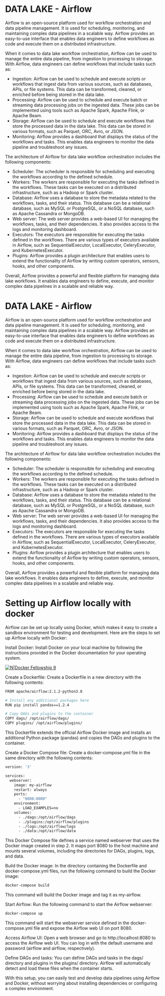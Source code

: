 # DATA LAKE -  Airflow

Airflow is an open-source platform used for workflow orchestration and data pipeline management. It is used for scheduling, monitoring, and maintaining complex data pipelines in a scalable way. Airflow provides an easy-to-use interface that enables data engineers to define workflows as code and execute them on a distributed infrastructure.

When it comes to data lake workflow orchestration, Airflow can be used to manage the entire data pipeline, from ingestion to processing to storage. With Airflow, data engineers can define workflows that include tasks such as:

- Ingestion: Airflow can be used to schedule and execute scripts or workflows that ingest data from various sources, such as databases, APIs, or file systems. This data can be transformed, cleaned, or enriched before being stored in the data lake.
- Processing: Airflow can be used to schedule and execute batch or streaming data processing jobs on the ingested data. These jobs can be implemented using tools such as Apache Spark, Apache Flink, or Apache Beam.
- Storage: Airflow can be used to schedule and execute workflows that store the processed data in the data lake. This data can be stored in various formats, such as Parquet, ORC, Avro, or JSON.
- Monitoring: Airflow provides a dashboard that displays the status of the workflows and tasks. This enables data engineers to monitor the data pipeline and troubleshoot any issues.

The architecture of Airflow for data lake workflow orchestration includes the following components:

- Scheduler: The scheduler is responsible for scheduling and executing the workflows according to the defined schedule.
- Workers: The workers are responsible for executing the tasks defined in the workflows. These tasks can be executed on a distributed infrastructure, such as a Hadoop or Spark cluster.
- Database: Airflow uses a database to store the metadata related to the workflows, tasks, and their status. This database can be a relational database, such as MySQL or PostgreSQL, or a NoSQL database, such as Apache Cassandra or MongoDB.
- Web server: The web server provides a web-based UI for managing the workflows, tasks, and their dependencies. It also provides access to the logs and monitoring dashboard.
- Executors: The executors are responsible for executing the tasks defined in the workflows. There are various types of executors available in Airflow, such as SequentialExecutor, LocalExecutor, CeleryExecutor, and KubernetesExecutor.
- Plugins: Airflow provides a plugin architecture that enables users to extend the functionality of Airflow by writing custom operators, sensors, hooks, and other components.

Overall, Airflow provides a powerful and flexible platform for managing data lake workflows. It enables data engineers to define, execute, and monitor complex data pipelines in a scalable and reliable way.

# DATA LAKE -  Airflow

Airflow is an open-source platform used for workflow orchestration and data pipeline management. It is used for scheduling, monitoring, and maintaining complex data pipelines in a scalable way. Airflow provides an easy-to-use interface that enables data engineers to define workflows as code and execute them on a distributed infrastructure.

When it comes to data lake workflow orchestration, Airflow can be used to manage the entire data pipeline, from ingestion to processing to storage. With Airflow, data engineers can define workflows that include tasks such as:

- Ingestion: Airflow can be used to schedule and execute scripts or workflows that ingest data from various sources, such as databases, APIs, or file systems. This data can be transformed, cleaned, or enriched before being stored in the data lake.
- Processing: Airflow can be used to schedule and execute batch or streaming data processing jobs on the ingested data. These jobs can be implemented using tools such as Apache Spark, Apache Flink, or Apache Beam.
- Storage: Airflow can be used to schedule and execute workflows that store the processed data in the data lake. This data can be stored in various formats, such as Parquet, ORC, Avro, or JSON.
- Monitoring: Airflow provides a dashboard that displays the status of the workflows and tasks. This enables data engineers to monitor the data pipeline and troubleshoot any issues.

The architecture of Airflow for data lake workflow orchestration includes the following components:

- Scheduler: The scheduler is responsible for scheduling and executing the workflows according to the defined schedule.
- Workers: The workers are responsible for executing the tasks defined in the workflows. These tasks can be executed on a distributed infrastructure, such as a Hadoop or Spark cluster.
- Database: Airflow uses a database to store the metadata related to the workflows, tasks, and their status. This database can be a relational database, such as MySQL or PostgreSQL, or a NoSQL database, such as Apache Cassandra or MongoDB.
- Web server: The web server provides a web-based UI for managing the workflows, tasks, and their dependencies. It also provides access to the logs and monitoring dashboard.
- Executors: The executors are responsible for executing the tasks defined in the workflows. There are various types of executors available in Airflow, such as SequentialExecutor, LocalExecutor, CeleryExecutor, and KubernetesExecutor.
- Plugins: Airflow provides a plugin architecture that enables users to extend the functionality of Airflow by writing custom operators, sensors, hooks, and other components.

Overall, Airflow provides a powerful and flexible platform for managing data lake workflows. It enables data engineers to define, execute, and monitor complex data pipelines in a scalable and reliable way.

# Setting up Airflow locally with docker
Airflow can be set up locally using Docker, which makes it easy to create a sandbox environment for testing and development. Here are the steps to set up Airflow locally with Docker:

Install Docker: Install Docker on your local machine by following the instructions provided in the Docker documentation for your operating system.

[![N|Docker Fellowship 9](https://icon-library.com/images/docker-icon/docker-icon-15.jpg)](https://docs.docker.com/engine/install/)



Create a Dockerfile: Create a Dockerfile in a new directory with the following contents:
```sh
FROM apache/airflow:2.1.2-python3.8

# Install any additional packages here
RUN pip install pandas==1.2.4

# Copy DAGs and plugins to the container
COPY dags/ /opt/airflow/dags/
COPY plugins/ /opt/airflow/plugins/
```
This Dockerfile extends the official Airflow Docker image and installs an additional Python package (pandas) and copies the DAGs and plugins to the container.

Create a Docker Compose file: Create a docker-compose.yml file in the same directory with the following contents:
```sh
version: '3'

services:
  webserver:
    image: my-airflow
    restart: always
    ports:
      - "8080:8080"
    environment:
      - LOAD_EXAMPLES=no
    volumes:
      - ./dags:/opt/airflow/dags
      - ./plugins:/opt/airflow/plugins
      - ./logs:/opt/airflow/logs
      - ./data:/opt/airflow/data
```
This Docker Compose file defines a service named webserver that uses the Docker image created in step 2. It maps port 8080 to the host machine and mounts several volumes, including the directories for DAGs, plugins, logs, and data.

Build the Docker image: In the directory containing the Dockerfile and docker-compose.yml files, run the following command to build the Docker image:
```sh
docker-compose build
```
This command will build the Docker image and tag it as my-airflow.

Start Airflow: Run the following command to start the Airflow webserver:
```sh
docker-compose up
```
This command will start the webserver service defined in the docker-compose.yml file and expose the Airflow web UI on port 8080.

Access Airflow UI: Open a web browser and go to http://localhost:8080 to access the Airflow web UI. You can log in with the default username and password (airflow and airflow, respectively).

Define DAGs and tasks: You can define DAGs and tasks in the dags/ directory and plugins in the plugins/ directory. Airflow will automatically detect and load these files when the container starts.

With this setup, you can easily test and develop data pipelines using Airflow and Docker, without worrying about installing dependencies or configuring a complex environment.